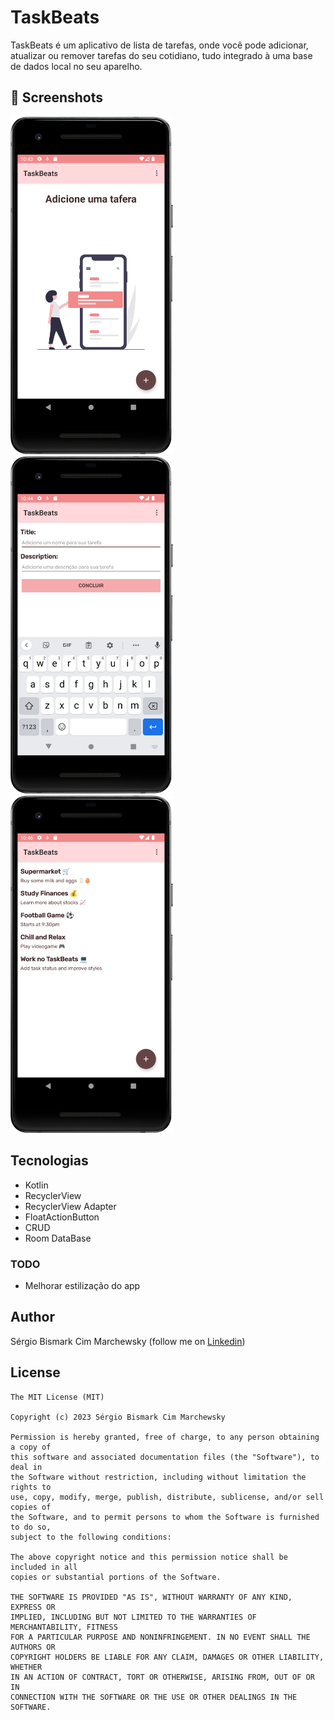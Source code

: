 # TaskBeats
TaskBeats é um aplicativo de lista de tarefas, onde você pode adicionar, atualizar ou remover tarefas do seu cotidiano, tudo integrado à uma base de dados local no seu aparelho. 


## :camera_flash: Screenshots
<!-- You can add more screenshots here if you like -->
<img src="/screenshots/Screenshot_20230418_194327.png" width="260">&emsp;<img src="/screenshots/Screenshot_20230418_194413.png" width="260">&emsp;<img src="/screenshots/Screenshot_20230418_194700.png" width="260">

## Tecnologias
* Kotlin
* RecyclerView
* RecyclerView Adapter
* FloatActionButton
* CRUD
* Room DataBase

### TODO
- Melhorar estilização do app

## Author
Sérgio Bismark Cim Marchewsky (follow me on [Linkedin](https://www.linkedin.com/in/s%C3%A9rgio-bismark-cim-marchewsky-ab0062129/))

## License
```
The MIT License (MIT)

Copyright (c) 2023 Sérgio Bismark Cim Marchewsky

Permission is hereby granted, free of charge, to any person obtaining a copy of
this software and associated documentation files (the "Software"), to deal in
the Software without restriction, including without limitation the rights to
use, copy, modify, merge, publish, distribute, sublicense, and/or sell copies of
the Software, and to permit persons to whom the Software is furnished to do so,
subject to the following conditions:

The above copyright notice and this permission notice shall be included in all
copies or substantial portions of the Software.

THE SOFTWARE IS PROVIDED "AS IS", WITHOUT WARRANTY OF ANY KIND, EXPRESS OR
IMPLIED, INCLUDING BUT NOT LIMITED TO THE WARRANTIES OF MERCHANTABILITY, FITNESS
FOR A PARTICULAR PURPOSE AND NONINFRINGEMENT. IN NO EVENT SHALL THE AUTHORS OR
COPYRIGHT HOLDERS BE LIABLE FOR ANY CLAIM, DAMAGES OR OTHER LIABILITY, WHETHER
IN AN ACTION OF CONTRACT, TORT OR OTHERWISE, ARISING FROM, OUT OF OR IN
CONNECTION WITH THE SOFTWARE OR THE USE OR OTHER DEALINGS IN THE SOFTWARE.
```
